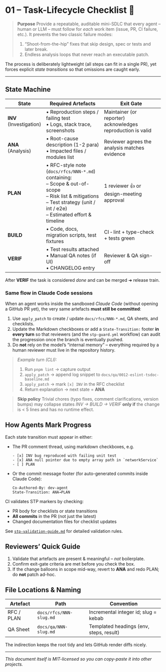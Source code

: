 # 01 – Task-Lifecycle Checklist 🚦

> **Purpose** Provide a repeatable, auditable mini-SDLC that every agent – human
> or LLM – must follow for _each_ work item (issue, PR, CI failure, etc.). It
> prevents the two classic failure modes:
>
> 1. “Shoot-from-the-hip” fixes that skip design, spec or tests and later break.
> 2. Endless analysis loops that never reach an executable patch.

The process is deliberately lightweight (all steps can fit in a single PR), yet
forces explicit _state transitions_ so that omissions are caught early.

---

## State Machine

| State                      | Required Artefacts                                                                                                                                                                    | Exit Gate                                                   |
| -------------------------- | ------------------------------------------------------------------------------------------------------------------------------------------------------------------------------------- | ----------------------------------------------------------- |
| **INV**<br>(Investigation) | • Reproduction steps / failing test<br>• Logs, stack trace, screenshots                                                                                                               | Maintainer (or reporter) acknowledges reproduction is valid |
| **ANA**<br>(Analysis)      | • Root-cause description (1-2 para)<br>• Impacted files / modules list                                                                                                                | Reviewer agrees the analysis matches evidence               |
| **PLAN**                   | • RFC-style note (`docs/rfcs/NNN-*.md`) containing:<br> – Scope & out-of-scope<br> – Risk list & mitigations<br> – Test strategy (unit / int / e2e)<br> – Estimated effort & timeline | 1 reviewer 👍 or design-meeting approval                    |
| **BUILD**                  | • Code, docs, migration scripts, test fixtures                                                                                                                                        | CI ‑ lint + type-check + tests green                        |
| **VERIF**                  | • Test results attached<br>• Manual QA notes (if UI)<br>• CHANGELOG entry                                                                                                             | Reviewer & QA sign-off                                      |

After **VERIF** the task is considered _done_ and can be merged ➜ release train.

### Same flow in Claude Code sessions

When an agent works inside the sandboxed _Claude Code_ (without opening a GitHub
PR yet), the very same artefacts **must still be committed**:

1. Use `apply_patch` to create / update `docs/rfcs/NNN-*.md`, QA sheets, and
   checklists.
2. Update the Markdown checkboxes or add a `State-Transition:` footer **in
   every turn** so that reviewers (and the `stp-guard.yml` workflow) can audit
   the progression once the branch is eventually pushed.
3. Do **not** rely on the model’s “internal memory” – everything required by a
   human reviewer must live in the repository history.

> _Example turn (CLI):_
>
> 1. Run `pnpm lint` → capture output
> 2. `apply_patch` → append log snippet to `docs/qa/0012-eslint-tsdoc-baseline.md`
> 3. `apply_patch` → mark `[x] INV` in the RFC checklist
> 4. Return explanation → next state = **ANA**

> **Skip policy** Trivial chores (typo fixes, comment clarifications, version
> bumps) may collapse states _INV → BUILD → VERIF_ **only if** the change is
> < 5 lines and has no runtime effect.

## How Agents Mark Progress

Each state transition must appear in either:

- The PR comment thread, using markdown checkboxes, e.g.
  ```
  - [x] INV bug reproduced with failing unit test
  - [x] ANA null pointer due to empty array path in `networkService`
  - [ ] PLAN
  ```
- Or the commit message footer (for auto-generated commits inside Claude Code):
  ```
  Co-Authored-By: dev-agent
  State-Transition: ANA→PLAN
  ```

CI validates STP markers by checking:

- PR body for checklists or state transitions
- **All commits** in the PR (not just the latest)
- Changed documentation files for checklist updates

See [`stp-validation-guide.md`](./stp-validation-guide.md) for detailed validation rules.

## Reviewers’ Quick Guide

1. Validate that artefacts are present & meaningful – _not_ boilerplate.
2. Confirm exit-gate criteria are met before you check the box.
3. If the change balloons in scope mid-way, revert to **ANA** and redo PLAN; do
   **not** patch ad-hoc.

## File Locations & Naming

| Artefact   | Path                    | Convention                              |
| ---------- | ----------------------- | --------------------------------------- |
| RFC / PLAN | `docs/rfcs/NNN-slug.md` | Incremental integer id; slug = kebab    |
| QA Sheet   | `docs/qa/NNN-slug.md`   | Templated headings (env, steps, result) |

The indirection keeps the root tidy and lets GitHub render diffs nicely.

---

_This document itself is MIT-licensed so you can copy-paste it into other
projects._
